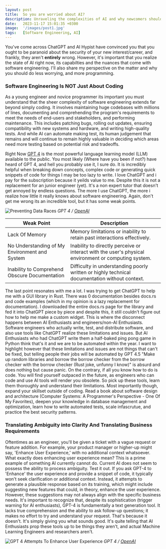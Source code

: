 ```yaml
---
layout: post
title:  So you are worried about AI?
description: Unraveling the complexities of AI and why newcomers should focus less on worrying.
date:   2023-11-17 15:01:35 +0300
image:  '/images/post1.jpg'
tags:   [Software Engineering, AI]
---
```

You've come across ChatGPT and AI Hypist have convinced you that you ought to be paranoid about the security of your new interest/career, and frankly, they aren't **entirely** wrong. However, it's important that you realize the state of AI right now, its capabilties and the nuances that come with software engineering. I'll also share my perspective on the matter and why you should do less worrying, and more programming.



### Software Engineering Is NOT Just About Coding

As a young engineer and novice programmer its important you must understand that the sheer complexity of software engineering extends far beyond simply coding. It involves maintaining huge codebases with millions of lines, documenting and comprehending the program's requirements to meet the needs of end-users and stakeholders, and performing maintenance. This includes patching bugs, rolling out updates, ensuring compatibility with new systems and hardware, and writing high-quality tests. And while AI can automate making test, its human judgement that remains and will continue to remain highly valuable in deciding which areas need more testing based on potential risk and tradeoffs.

Right Now [GPT 4](https://chat.openai.com/) is the most powerful language learning model (LLM) available to the public. You most likely (Where have you been if not?) have heard of GPT 4, and hell you probably use it, I sure do. It is incredibly helpful when breaking down concepts, complex code or generating quick snippets of code for things I may be too lazy to write. I love ChatGPT and i pay for the subscription because it yeilds value to me. Despite this it is not a replacement for an junior engineer (yet). It's a non expert tutor that doesn't get annoyed by endless questions. The more I use ChatGPT, the more i realize how little it really knows about software engineering. Again, don't get me wrong its an incredible tool, but it has some weak points.

![Preventing Data Races]({{site.baseurl}}/images/gpt4ex.png)
*GPT 4 / [OpenAI](https://openai.com/)*

| Weak Point | Description |
|-----------|-------------|
| Lack Of Memory | Memory limitations or inability to retain past interactions effectively. |
| No Understanding of My Environment and System | Inability to directly perceive or interact with the user's physical environment or computing system. |
| Inability to Comprehend Obscure Documentation | Difficulty in understanding poorly written or highly technical documentation without context. |


The last point resonates with me a lot. I was trying to get ChatGPT to help me with a GUI library in Rust. There was 0 documentation besides docs.rs and code examples (which in my opinion is a lazy replacement for documentation). I downloaded the entire docs.rs page for the library and fed it into ChatGPT piece by piece and despite this, it still couldn't figure out how to help me make a custom widget. This is where the disconnect happens between AI Enthusiasts and engineers/non-AI Enthusiasts. Software engineers who actually write, test, and distribute software, and also use tools like ChatGPT realize these limitations and issues. But AI Enthusiasts who had ChatGPT write them a half-baked ping pong game in Python think that's it and we are to be automated within the year. I want to highlight however that these limitations and issues are not things that can't be fixed, but telling people their jobs will be automated by GPT 4.5 "Make up random libraries and borrow the borrow checker from the borrow checker with the borrow checker (Rust joke, unfunny I know)" is absurd and does nothing but cause panic. On the contrary, if all you know how to do is code. You will find yourself outpaced in the future, as engineers who can code and use AI tools will render you obsolete. So pick up these tools, learn them thoroughly and understand their limitations. Most importantly though, expand your skillset outside of coding. Read a book about software design and architecture (Computer Systems: A Programmer's Perspective - One Of My Favorites), deepen your knowledge in database management and optimization, learn how to write automated tests, scale infascrutue, and practice the best security patterns.

### Translating Ambiguity into Clarity And Translating Business Requirements

Oftentimes as an engineer, you'll be given a ticket with a vague request or feature addition. For example, your product manager or higher-up might say, 'Enhance User Experience,' with no additional context whatsoever. What exactly does enhancing user experience mean? This is a prime example of something AI currently cannot do. Current AI does not seem to possess the ability to process ambiguity. Test it out. If you ask GPT-4 to 'Enhance' the user experience and provide a snippet of code, it typically won't seek clarification or additional context. Instead, it attempts to generate a plausible response based on its training, which might include suggesting new features that could, in theory, enhance the user experience. However, these suggestions may not always align with the specific business needs. It's important to recognize that, despite its sophistication (trigger warning for AI enthusiasts), GPT-4 is fundamentally a text generation tool. It lacks true comprehension and the ability to ask follow-up questions; it makes no effort to try and understand your request. That's because it doesn't. It's simply giving you what sounds good. It's quite telling that AI Enthusiasts prop these tools up to be things they aren't, and actual Machine Learning Engineers and researchers aren't.

![GPT 4 Attempts To Enhance User Experience]({{site.baseurl}}/images/gpt4amb.png)
*GPT 4 / [OpenAI](https://openai.com/)*